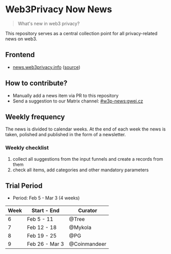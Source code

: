 # Web3Privacy Now News

> What's new in web3 privacy?

This repository serves as a central collection point for all privacy-related news on web3.

## Frontend

* [news.web3privacy.info](https://news.web3privacy.info/) ([source](https://github.com/web3privacy/news-app))

## How to contribute?

* Manually add a news item via PR to this repository
* Send a suggestion to our Matrix channel: [#w3p-news:gwei.cz](https://matrix.to/#/#w3p-news:gwei.cz)

## Weekly frequency

The news is divided to calendar weeks. At the end of each week the news is taken, polished and published in the form of a newsletter.

### Weekly checklist
1. collect all suggestions from the input funnels and create a records from them
2. check all items, add categories and other mandatory parameters

## Trial Period

* Period: Feb 5 - Mar 3 (4 weeks)

| Week | Start - End | Curator |
| --- | --- | --- |
| 6 | Feb 5 - 11 | @Tree |
| 7 | Feb 12 - 18 | @Mykola |
| 8 | Feb 19 - 25 | @PG |
| 9 | Feb 26 - Mar 3 | @Coinmandeer |
